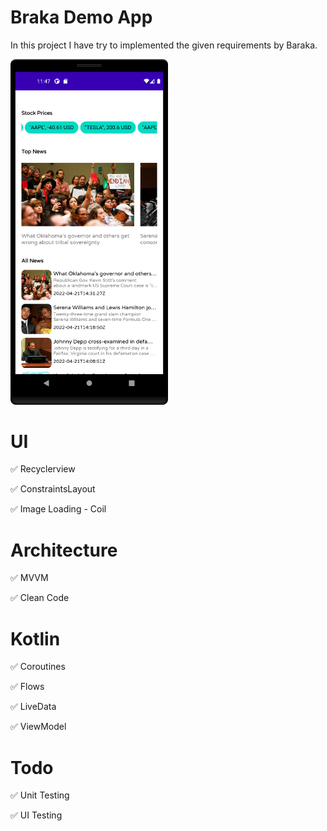 # Braka Demo App
  In this project I have try to implemented the given requirements by Baraka.

<img src="https://github.com/JunydDEV/android-baraka-demo/blob/master/screen_shot.png" alt="test image size" height="50%" width="50%">

# UI 
<p> ✅ Recyclerview </p>
<p> ✅ ConstraintsLayout </p>
<p> ✅ Image Loading - Coil </p>

# Architecture
<p> ✅ MVVM</p>
<p> ✅ Clean Code </p>

# Kotlin 
<p> ✅ Coroutines</p>
<p> ✅ Flows</p>
<p> ✅ LiveData</p>
<p> ✅ ViewModel</p>

# Todo 
<p> ✅ Unit Testing</p>
<p> ✅ UI Testing</p>

